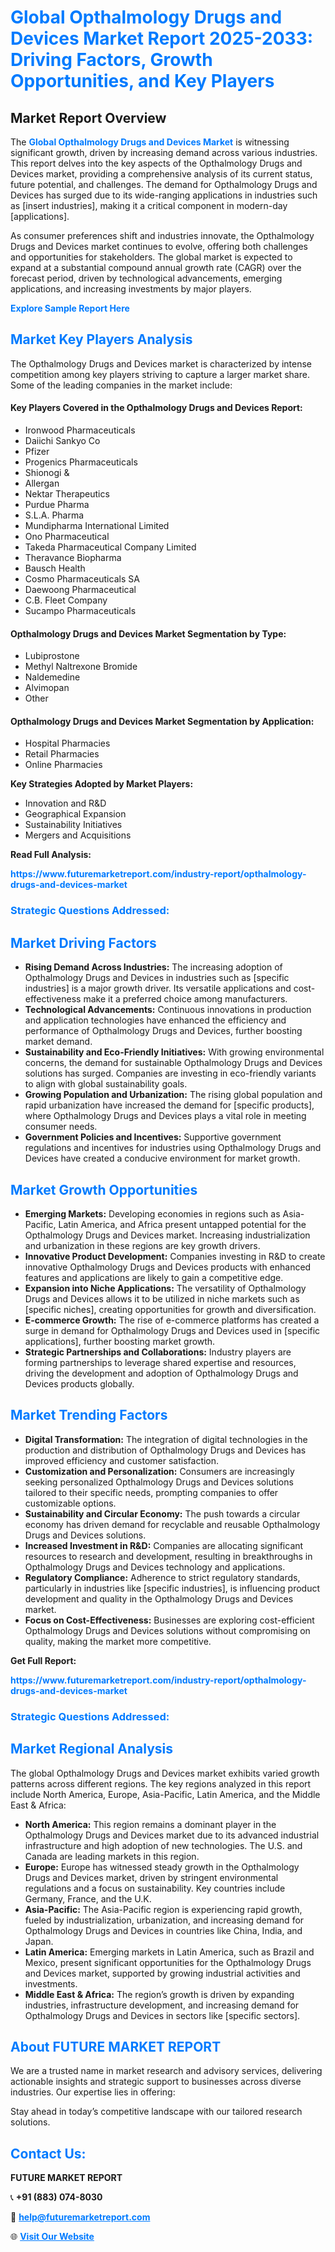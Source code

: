 <h1 style="color: #007BFF;">Global Opthalmology Drugs and Devices Market Report 2025-2033: Driving Factors, Growth Opportunities, and Key Players</h1>

<section id="overview">
<h2>Market Report Overview</h2>
<p>The <a href="https://www.futuremarketreport.com/industry-report/opthalmology-drugs-and-devices-market" style="color: #007BFF; text-decoration: none;"><strong>Global Opthalmology Drugs and Devices Market</strong></a> is witnessing significant growth, driven by increasing demand across various industries. This report delves into the key aspects of the Opthalmology Drugs and Devices market, providing a comprehensive analysis of its current status, future potential, and challenges. The demand for Opthalmology Drugs and Devices has surged due to its wide-ranging applications in industries such as [insert industries], making it a critical component in modern-day [applications].</p>
<p>As consumer preferences shift and industries innovate, the Opthalmology Drugs and Devices market continues to evolve, offering both challenges and opportunities for stakeholders. The global market is expected to expand at a substantial compound annual growth rate (CAGR) over the forecast period, driven by technological advancements, emerging applications, and increasing investments by major players.</p>
</section>

<section id="overview">
<p><a href="https://www.futuremarketreport.com/request-sample/reportId=33484" style="color: #007BFF; text-decoration: none;"><strong>Explore Sample Report Here</strong></a></p>
</section>

<section id="key-players">
<h2 style="color: #007BFF;">Market Key Players Analysis</h2>
<p>The Opthalmology Drugs and Devices market is characterized by intense competition among key players striving to capture a larger market share. Some of the leading companies in the market include:</p>
<h4>Key Players Covered in the Opthalmology Drugs and Devices Report:</h4>
<ul><li>Ironwood Pharmaceuticals</li><li>Daiichi Sankyo Co</li><li>Pfizer</li><li>Progenics Pharmaceuticals</li><li>Shionogi &amp;</li><li>Allergan</li><li>Nektar Therapeutics</li><li>Purdue Pharma</li><li>S.L.A. Pharma</li><li>Mundipharma International Limited</li><li>Ono Pharmaceutical</li><li>Takeda Pharmaceutical Company Limited</li><li>Theravance Biopharma</li><li>Bausch Health</li><li>Cosmo Pharmaceuticals SA</li><li>Daewoong Pharmaceutical</li><li>C.B. Fleet Company</li><li>Sucampo Pharmaceuticals</li></ul>
<h4>Opthalmology Drugs and Devices Market Segmentation by Type:</h4>
<ul><li>Lubiprostone</li><li>Methyl Naltrexone Bromide</li><li>Naldemedine</li><li>Alvimopan</li><li>Other</li></ul>

<h4>Opthalmology Drugs and Devices Market Segmentation by Application:</h4>
<ul><li>Hospital Pharmacies</li><li>Retail Pharmacies</li><li>Online Pharmacies</li></ul>
<p><strong>Key Strategies Adopted by Market Players:</strong></p>
<ul>
<li>Innovation and R&D</li>
<li>Geographical Expansion</li>
<li>Sustainability Initiatives</li>
<li>Mergers and Acquisitions</li>
</ul>
</section>

<section>
<p><strong>Read Full Analysis: </strong></p><a href="https://www.futuremarketreport.com/industry-report/opthalmology-drugs-and-devices-market" style="color: #007BFF; text-decoration: none;"><strong>https://www.futuremarketreport.com/industry-report/opthalmology-drugs-and-devices-market</strong></a>
<h3 style="color: #007BFF;">Strategic Questions Addressed:</h3>
</section>

<section id="driving-factors">
<h2 style="color: #007BFF;">Market Driving Factors</h2>
<ul>
<li><strong>Rising Demand Across Industries:</strong> The increasing adoption of Opthalmology Drugs and Devices in industries such as [specific industries] is a major growth driver. Its versatile applications and cost-effectiveness make it a preferred choice among manufacturers.</li>
<li><strong>Technological Advancements:</strong> Continuous innovations in production and application technologies have enhanced the efficiency and performance of Opthalmology Drugs and Devices, further boosting market demand.</li>
<li><strong>Sustainability and Eco-Friendly Initiatives:</strong> With growing environmental concerns, the demand for sustainable Opthalmology Drugs and Devices solutions has surged. Companies are investing in eco-friendly variants to align with global sustainability goals.</li>
<li><strong>Growing Population and Urbanization:</strong> The rising global population and rapid urbanization have increased the demand for [specific products], where Opthalmology Drugs and Devices plays a vital role in meeting consumer needs.</li>
<li><strong>Government Policies and Incentives:</strong> Supportive government regulations and incentives for industries using Opthalmology Drugs and Devices have created a conducive environment for market growth.</li>
</ul>
</section>

<section id="growth-opportunities">
<h2 style="color: #007BFF;">Market Growth Opportunities</h2>
<ul>
<li><strong>Emerging Markets:</strong> Developing economies in regions such as Asia-Pacific, Latin America, and Africa present untapped potential for the Opthalmology Drugs and Devices market. Increasing industrialization and urbanization in these regions are key growth drivers.</li>
<li><strong>Innovative Product Development:</strong> Companies investing in R&D to create innovative Opthalmology Drugs and Devices products with enhanced features and applications are likely to gain a competitive edge.</li>
<li><strong>Expansion into Niche Applications:</strong> The versatility of Opthalmology Drugs and Devices allows it to be utilized in niche markets such as [specific niches], creating opportunities for growth and diversification.</li>
<li><strong>E-commerce Growth:</strong> The rise of e-commerce platforms has created a surge in demand for Opthalmology Drugs and Devices used in [specific applications], further boosting market growth.</li>
<li><strong>Strategic Partnerships and Collaborations:</strong> Industry players are forming partnerships to leverage shared expertise and resources, driving the development and adoption of Opthalmology Drugs and Devices products globally.</li>
</ul>
</section>

<section id="trending-factors">
<h2 style="color: #007BFF;">Market Trending Factors</h2>
<ul>
<li><strong>Digital Transformation:</strong> The integration of digital technologies in the production and distribution of Opthalmology Drugs and Devices has improved efficiency and customer satisfaction.</li>
<li><strong>Customization and Personalization:</strong> Consumers are increasingly seeking personalized Opthalmology Drugs and Devices solutions tailored to their specific needs, prompting companies to offer customizable options.</li>
<li><strong>Sustainability and Circular Economy:</strong> The push towards a circular economy has driven demand for recyclable and reusable Opthalmology Drugs and Devices solutions.</li>
<li><strong>Increased Investment in R&D:</strong> Companies are allocating significant resources to research and development, resulting in breakthroughs in Opthalmology Drugs and Devices technology and applications.</li>
<li><strong>Regulatory Compliance:</strong> Adherence to strict regulatory standards, particularly in industries like [specific industries], is influencing product development and quality in the Opthalmology Drugs and Devices market.</li>
<li><strong>Focus on Cost-Effectiveness:</strong> Businesses are exploring cost-efficient Opthalmology Drugs and Devices solutions without compromising on quality, making the market more competitive.</li>
</ul>
</section>

<section>
<p><strong>Get Full Report: </strong></p><a href="https://www.futuremarketreport.com/industry-report/opthalmology-drugs-and-devices-market" style="color: #007BFF; text-decoration: none;"><strong>https://www.futuremarketreport.com/industry-report/opthalmology-drugs-and-devices-market</strong></a>
<h3 style="color: #007BFF;">Strategic Questions Addressed:</h3>
</section>


<section id="regional-analysis">
<h2 style="color: #007BFF;">Market Regional Analysis</h2>
<p>The global Opthalmology Drugs and Devices market exhibits varied growth patterns across different regions. The key regions analyzed in this report include North America, Europe, Asia-Pacific, Latin America, and the Middle East & Africa:</p>
<ul>
<li><strong>North America:</strong> This region remains a dominant player in the Opthalmology Drugs and Devices market due to its advanced industrial infrastructure and high adoption of new technologies. The U.S. and Canada are leading markets in this region.</li>
<li><strong>Europe:</strong> Europe has witnessed steady growth in the Opthalmology Drugs and Devices market, driven by stringent environmental regulations and a focus on sustainability. Key countries include Germany, France, and the U.K.</li>
<li><strong>Asia-Pacific:</strong> The Asia-Pacific region is experiencing rapid growth, fueled by industrialization, urbanization, and increasing demand for Opthalmology Drugs and Devices in countries like China, India, and Japan.</li>
<li><strong>Latin America:</strong> Emerging markets in Latin America, such as Brazil and Mexico, present significant opportunities for the Opthalmology Drugs and Devices market, supported by growing industrial activities and investments.</li>
<li><strong>Middle East & Africa:</strong> The region’s growth is driven by expanding industries, infrastructure development, and increasing demand for Opthalmology Drugs and Devices in sectors like [specific sectors].</li>
</ul>
</section>

<footer>
<h2 style="color: #007BFF;">About FUTURE MARKET REPORT</h2>
<p>We are a trusted name in market research and advisory services, delivering actionable insights and strategic support to businesses across diverse industries. Our expertise lies in offering:</p>

<p>Stay ahead in today’s competitive landscape with our tailored research solutions.</p>

<h2 style="color: #007BFF;">Contact Us:</h2>
<p><strong>FUTURE MARKET REPORT</strong></p>
<p>📞 <strong>+91 (883) 074-8030</strong></p>
<p>📧 <strong><a href="mailto:help@futuremarketreport.com" style="color: #007BFF;">help@futuremarketreport.com</a></strong></p>
<p>🌐 <strong><a href="https://www.futuremarketreport.com/" style="color: #007BFF;">Visit Our Website</a></strong></p>
</footer>
